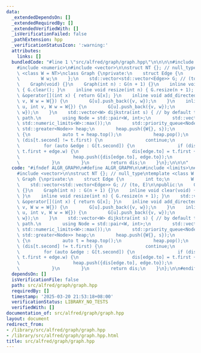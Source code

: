 ```yaml
---
data:
  _extendedDependsOn: []
  _extendedRequiredBy: []
  _extendedVerifiedWith: []
  _isVerificationFailed: false
  _pathExtension: hpp
  _verificationStatusIcon: ':warning:'
  attributes:
    links: []
  bundledCode: "#line 1 \"src/alfred/graph/graph.hpp\"\n\n\n\n#include <limits>\n\
    #include <numeric>\n#include <vector>\n\nstruct NT {}; // null_type\ntemplate\
    \ <class W = NT>\nclass Graph {\nprivate:\n    struct Edge {\n        int to;\n\
    \        W w;\n    };\n    std::vector<std::vector<Edge>> G; // (to, E)\n\npublic:\n\
    \    Graph(void) {}\n    Graph(int n) : G(n + 1) {}\n    inline void clear(void)\
    \ { G.clear(); }\n    inline void resize(int n) { G.resize(n + 1); }\n    std::vector<Edge>\
    \ &operator[](int x) { return G[x]; }\n    inline void add_directed(int u, int\
    \ v, W w = W{}) {\n        G[u].push_back({v, w});\n    }\n    inline void add_undirected(int\
    \ u, int v, W w = W{}) {\n        G[u].push_back({v, w});\n        G[v].push_back({u,\
    \ w});\n    }\n    std::vector<W> dijkstra(int s) { // by default the shortest\
    \ path.\n        using Node = std::pair<W, int>;\n        std::vector<W> dis(G.size(),\
    \ std::numeric_limits<W>::max());\n        std::priority_queue<Node, std::vector<Node>,\
    \ std::greater<Node>> heap;\n        heap.push({W{}, s});\n        while (!heap.empty())\
    \ {\n            auto t = heap.top();\n            heap.pop();\n            if\
    \ (dis[t.second] != t.first) {\n                continue;\n            }\n   \
    \         for (auto &edge : G[t.second]) {\n                if (dis[edge.to] >\
    \ t.first + edge.w) {\n                    dis[edge.to] = t.first + edge.w;\n\
    \                    heap.push({dis[edge.to], edge.to});\n                }\n\
    \            }\n        }\n        return dis;\n    }\n};\n\n\n"
  code: "#ifndef ALGR_GRAPH\n#define ALGR_GRAPH\n\n#include <limits>\n#include <numeric>\n\
    #include <vector>\n\nstruct NT {}; // null_type\ntemplate <class W = NT>\nclass\
    \ Graph {\nprivate:\n    struct Edge {\n        int to;\n        W w;\n    };\n\
    \    std::vector<std::vector<Edge>> G; // (to, E)\n\npublic:\n    Graph(void)\
    \ {}\n    Graph(int n) : G(n + 1) {}\n    inline void clear(void) { G.clear();\
    \ }\n    inline void resize(int n) { G.resize(n + 1); }\n    std::vector<Edge>\
    \ &operator[](int x) { return G[x]; }\n    inline void add_directed(int u, int\
    \ v, W w = W{}) {\n        G[u].push_back({v, w});\n    }\n    inline void add_undirected(int\
    \ u, int v, W w = W{}) {\n        G[u].push_back({v, w});\n        G[v].push_back({u,\
    \ w});\n    }\n    std::vector<W> dijkstra(int s) { // by default the shortest\
    \ path.\n        using Node = std::pair<W, int>;\n        std::vector<W> dis(G.size(),\
    \ std::numeric_limits<W>::max());\n        std::priority_queue<Node, std::vector<Node>,\
    \ std::greater<Node>> heap;\n        heap.push({W{}, s});\n        while (!heap.empty())\
    \ {\n            auto t = heap.top();\n            heap.pop();\n            if\
    \ (dis[t.second] != t.first) {\n                continue;\n            }\n   \
    \         for (auto &edge : G[t.second]) {\n                if (dis[edge.to] >\
    \ t.first + edge.w) {\n                    dis[edge.to] = t.first + edge.w;\n\
    \                    heap.push({dis[edge.to], edge.to});\n                }\n\
    \            }\n        }\n        return dis;\n    }\n};\n\n#endif // ALGR_GRAPH\n"
  dependsOn: []
  isVerificationFile: false
  path: src/alfred/graph/graph.hpp
  requiredBy: []
  timestamp: '2025-03-20 21:53:18+08:00'
  verificationStatus: LIBRARY_NO_TESTS
  verifiedWith: []
documentation_of: src/alfred/graph/graph.hpp
layout: document
redirect_from:
- /library/src/alfred/graph/graph.hpp
- /library/src/alfred/graph/graph.hpp.html
title: src/alfred/graph/graph.hpp
---
```

